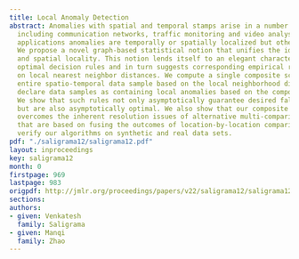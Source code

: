 ```yaml
---
title: Local Anomaly Detection
abstract: Anomalies with spatial and temporal stamps arise in a number of applications
  including communication networks, traffic monitoring and video analysis. In these
  applications anomalies are temporally or spatially localized but otherwise unknown.
  We propose a novel graph-based statistical notion that unifies the idea of temporal
  and spatial locality. This notion lends itself to an elegant characterization of
  optimal decision rules and in turn suggests corresponding empirical rules based
  on local nearest neighbor distances. We compute a single composite score for the
  entire spatio-temporal data sample based on the local neighborhood distances. We
  declare data samples as containing local anomalies based on the composite score.
  We show that such rules not only asymptotically guarantee desired false alarm control
  but are also asymptotically optimal. We also show that our composite scoring scheme
  overcomes the inherent resolution issues of alternative multi-comparison approaches
  that are based on fusing the outcomes of location-by-location comparisons. We then
  verify our algorithms on synthetic and real data sets.
pdf: "./saligrama12/saligrama12.pdf"
layout: inproceedings
key: saligrama12
month: 0
firstpage: 969
lastpage: 983
origpdf: http://jmlr.org/proceedings/papers/v22/saligrama12/saligrama12.pdf
sections: 
authors:
- given: Venkatesh
  family: Saligrama
- given: Manqi
  family: Zhao
---
```

